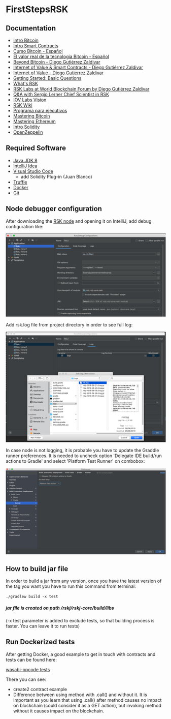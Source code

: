 # FirstStepsRSK
## Documentation 
- [Intro Bitcoin](https://www.youtube.com/watch?v=YBNr69vrscw)
- [Intro Smart Contracts](https://www.youtube.com/watch?v=ZE2HxTmxfrI&pbjreload=10)
- [Curso Bitcoin - Español](https://www.youtube.com/channel/UCtr89rxrUb9YcMSX60cD79g)
- [El valor real de la tecnologia Bitcoin - Español](http://bitcoinproperly.org/es/)
- [Beyond Bitcoin - Diego Gutiérrez Zaldivar](https://media.rsk.co/bitcoin-la-punta-del-iceberg/)
- [Internet of Value & Smart Contracts - Diego Gutiérrez Zaldivar](https://www.youtube.com/watch?v=2WIg3-rr3Hk)
- [Internet of Value - Diego Gutierrez Zaldivar](https://www.youtube.com/watch?v=fyfYoe4LOgc)
- [Getting Started: Basic Questions](https://gitter.im/rsksmart/getting-started?source=orgpage)
- [What's RSK](https://www.youtube.com/watch?v=GfW8ZjQdwmU&feature=youtu.be)
- [RSK Labs at World Blockchain Forum by Diego Gutiérrez Zaldivar](https://www.youtube.com/watch?v=WhDJAi4vddQ)
- [Q&A with Sergio Lerner Chief Scientist in RSK](https://www.youtube.com/watch?v=EOVJevr0muM)
- [IOV Labs Vision](https://youtu.be/dBoa6bJ5sIk)
- [RSK Wiki](https://github.com/rsksmart/rskj/wiki)
- [Programa para ejecutivos](https://drive.google.com/open?id=1nATjtMEEINSbYEaAceNEXno-2nLr2MG0)
- [Mastering Bitcoin](https://www.bibliadelprogramador.com/2018/06/mastering-bitcoin-en-espanol.html)
- [Mastering Ethereum](https://github.com/ethereumbook/ethereumbook)
- [Intro Solidity](https://solidity-es.readthedocs.io/es/latest/introduction-to-smart-contracts.html)
- [OpenZeppelin](https://openzeppelin.org/)

## Required Software

- [Java JDK 8](https://www.oracle.com/technetwork/pt/java/javase/downloads/jdk8-downloads-2133151.html)
- [IntelliJ Idea](https://www.jetbrains.com/idea/download/download-thanks.html?platform=mac&code=IIC)
- [Visual Studio Code](https://code.visualstudio.com/download) 
  - add Solidity Plug-in (Juan Blanco)
- [Truffle](https://truffleframework.com/truffle)
- [Docker](https://truffleframework.com/truffle)
- [Git](https://git-scm.com/downloads)

## Node debugger configuration

After downloading the [RSK node](https://github.com/rsksmart/rskj) and opening it on IntelliJ, add debug configuration like:

![alt text](screenshots/debug_config.png)

Add rsk.log file from project directory in order to see full log:

![alt text](screenshots/add_logs.png)

In case node is not logging, it is probable you have to update the Graddle runner preferences. It is needed to uncheck option 'Delegate IDE build/run actions to Gradle' and select 'Platform Test Runner' on combobox:

![alt text](screenshots/runner_config.png)

## How to build jar file

In order to build a jar from any version, once you have the latest version of the tag you want you have to run this command from terminal:

``` ./gradlew build -x test ``` 

##### jar file is created on path /rskj/rskj-core/build/libs

(-x test parameter is added to exclude tests, so that building process is faster. You can leave it to run tests)


## Run Dockerized tests

After getting Docker, a good example to get in touch with contracts and tests can be found here:

[wasabi-opcode tests](https://github.com/rsksmart/dockerized-network/tree/wasabi-opcodes/wasabi-opcodes)

There you can see:
  - create2 contract example
  - Difference between using method with .call() and without it. It is important as you learn that using .call() after method causes no impact on blockchain (could consider it as a GET action), but invoking method without it causes impact on the blockchain.
